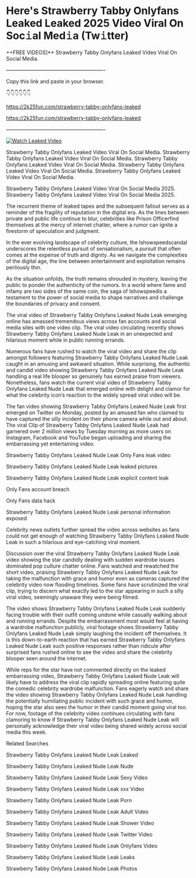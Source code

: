 # Here's Strawberry Tabby Onlyfans Leaked Leaked 2025 Video Viral On Soc𝚒al Med𝚒a (Tw𝚒tter)

++FREE VIDEOS]** Strawberry Tabby Onlyfans Leaked Video Viral On Social Media.

———————————————————-

Copy this link and paste in your browser.

👇👇👇👇👇👇

https://2k25fun.com/strawberry-tabby-onlyfans-leaked

https://2k25fun.com/strawberry-tabby-onlyfans-leaked

———————————————————-

[![Watch Leaked Video](https://miro.medium.com/v2/resize:fit:828/format:webp/1*cilzJN44JGOrTw9NJCrNHA.gif "Watch Leaked Video")](https://2k25fun.com/strawberry-tabby-onlyfans-leaked)

Strawberry Tabby Onlyfans Leaked Video Viral On Social Media. Strawberry Tabby Onlyfans Leaked Video Viral On Social Media. Strawberry Tabby Onlyfans Leaked Video Viral On Social Media. Strawberry Tabby Onlyfans Leaked Video Viral On Social Media. Strawberry Tabby Onlyfans Leaked Video Viral On Social Media.

Strawberry Tabby Onlyfans Leaked Video Viral On Social Media 2025. Strawberry Tabby Onlyfans Leaked Video Viral On Social Media 2025.

The recurrent theme of leaked tapes and the subsequent fallout serves as a reminder of the fragility of reputation in the digital era. As the lines between private and public life continue to blur, celebrities like Prison Officerfind themselves at the mercy of internet chatter, where a rumor can ignite a firestorm of speculation and judgment.

In the ever evolving landscape of celebrity culture, the Ishowspeedscandal underscores the relentless pursuit of sensationalism, a pursuit that often comes at the expense of truth and dignity. As we navigate the complexities of the digital age, the line between entertainment and exploitation remains perilously thin.

As the situation unfolds, the truth remains shrouded in mystery, leaving the public to ponder the authenticity of the rumors. In a world where fame and infamy are two sides of the same coin, the saga of Ishowspeedis a testament to the power of social media to shape narratives and challenge the boundaries of privacy and consent.

The viral video of Strawberry Tabby Onlyfans Leaked Nude Leak emerging online has amassed tremendous views across fan accounts and social media sites with one video clip. The viral video circulating recently shows Strawberry Tabby Onlyfans Leaked Nude Leak in an unexpected and hilarious moment while in public running errands.

Numerous fans have rushed to watch the viral video and share the clip amongst followers featuring Strawberry Tabby Onlyfans Leaked Nude Leak caught in an amusing and awkward situation. While surprising, the authentic and candid video showing Strawberry Tabby Onlyfans Leaked Nude Leak handling a real life blooper so genuinely has earned praise from viewers. Nonetheless, fans watch the current viral video of Strawberry Tabby Onlyfans Leaked Nude Leak that emerged online with delight and clamor for what the celebrity icon’s reaction to the widely spread viral video will be.

The fan video showing Strawberry Tabby Onlyfans Leaked Nude Leak first emerged on Twitter on Monday, posted by an amused fan who claimed to have captured the silly incident on their phone camera while out and about. The viral Clip of Strawberry Tabby Onlyfans Leaked Nude Leak had garnered over 2 million views by Tuesday morning as more users on Instagram, Facebook and YouTube began uploading and sharing the embarrassing yet entertaining video.

Strawberry Tabby Onlyfans Leaked Nude Leak Only Fans leak video

Strawberry Tabby Onlyfans Leaked Nude Leak leaked pictures

Strawberry Tabby Onlyfans Leaked Nude Leak explicit content leak

Only Fans account breach

Only Fans data hack

Strawberry Tabby Onlyfans Leaked Nude Leak personal information exposed

Celebrity news outlets further spread the video across websites as fans could not get enough of watching Strawberry Tabby Onlyfans Leaked Nude Leak in such a hilarious and eye-catching viral moment.

Discussion over the viral Strawberry Tabby Onlyfans Leaked Nude Leak video showing the star candidly dealing with sudden wardrobe issues dominated pop culture chatter online. Fans watched and rewatched the short video, praising Strawberry Tabby Onlyfans Leaked Nude Leak for taking the malfunction with grace and humor even as cameras captured the celebrity video now flooding timelines. Some fans have scrutinized the viral clip, trying to discern what exactly led to the star appearing in such a silly viral video, seemingly unaware they were being filmed.

The video shows Strawberry Tabby Onlyfans Leaked Nude Leak suddenly facing trouble with their outfit coming undone while casually walking about and running errands. Despite the embarrassment most would feel at having a wardrobe malfunction publicly, viral footage shows Strawberry Tabby Onlyfans Leaked Nude Leak simply laughing the incident off themselves. It is this down-to-earth reaction that has earned Strawberry Tabby Onlyfans Leaked Nude Leak such positive responses rather than ridicule after surprised fans rushed online to see the video and share the celebrity blooper seen around the internet.

While reps for the star have not commented directly on the leaked embarrassing video, Strawberry Tabby Onlyfans Leaked Nude Leak will likely have to address the viral clip rapidly spreading online featuring quite the comedic celebrity wardrobe malfunction. Fans eagerly watch and share the video showing Strawberry Tabby Onlyfans Leaked Nude Leak handling the potentially humiliating public incident with such grace and humor, hoping the star also sees the humor in their candid moment going viral too. For now, footage of the celebrity video continues circulating with fans clamoring to know if Strawberry Tabby Onlyfans Leaked Nude Leak will personally acknowledge their viral video being shared widely across social media this week.

Related Searches

Strawberry Tabby Onlyfans Leaked Nude Leak Leaked

Strawberry Tabby Onlyfans Leaked Nude Leak Nude

Strawberry Tabby Onlyfans Leaked Nude Leak Sexy Video

Strawberry Tabby Onlyfans Leaked Nude Leak xxx Video

Strawberry Tabby Onlyfans Leaked Nude Leak Porn

Strawberry Tabby Onlyfans Leaked Nude Leak Adult Video

Strawberry Tabby Onlyfans Leaked Nude Leak Shower Video

Strawberry Tabby Onlyfans Leaked Nude Leak Twitter Video

Strawberry Tabby Onlyfans Leaked Nude Leak Onlyfans Video

Strawberry Tabby Onlyfans Leaked Nude Leak Leaks

Strawberry Tabby Onlyfans Leaked Nude Leak Photos